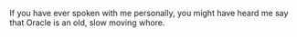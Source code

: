 If you have ever spoken with me personally, you might have heard me say that Oracle is an old, slow moving whore.


